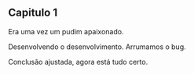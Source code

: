 ## Capitulo 1

Era uma vez um pudim apaixonado.

Desenvolvendo o desenvolvimento.
Arrumamos o bug.

Conclusão ajustada, agora está tudo certo.